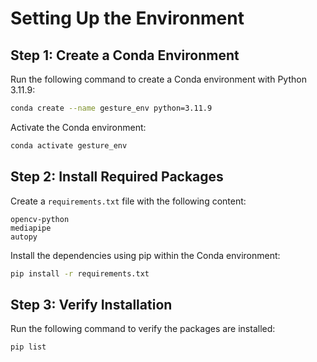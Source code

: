 # Setting Up the Environment

## Step 1: Create a Conda Environment
Run the following command to create a Conda environment with Python 3.11.9:
```bash
conda create --name gesture_env python=3.11.9
```

Activate the Conda environment:
```bash
conda activate gesture_env
```

## Step 2: Install Required Packages
Create a `requirements.txt` file with the following content:
```plaintext
opencv-python
mediapipe
autopy
```

Install the dependencies using pip within the Conda environment:
```bash
pip install -r requirements.txt
```

## Step 3: Verify Installation
Run the following command to verify the packages are installed:
```bash
pip list
```

